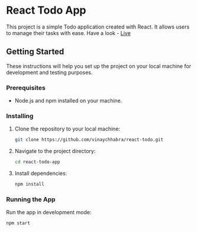 # React Todo App 

This project is a simple Todo application created with React. It allows users to manage their tasks with ease.
Have a look - [Live](https://react-todo-dldahip99-vinaychhabras-projects.vercel.app/)

## Getting Started

These instructions will help you set up the project on your local machine for development and testing purposes.

### Prerequisites

- Node.js and npm installed on your machine.

### Installing

1. Clone the repository to your local machine:

    ```bash
    git clone https://github.com/vinaychhabra/react-todo.git
    ```

2. Navigate to the project directory:

    ```bash
    cd react-todo-app
    ```

3. Install dependencies:

    ```bash
    npm install
    ```

### Running the App

Run the app in development mode:

```bash
npm start
```

